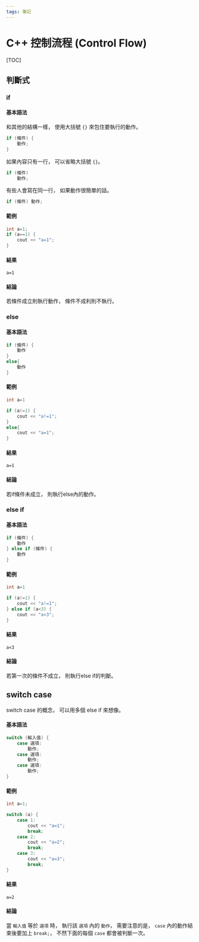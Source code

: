```yaml
---
tags: 筆記
---
```


# C++ 控制流程 (Control Flow)

[TOC]

## 判斷式

### if

#### 基本語法

和其他的結構一樣，
使用大括號 `{}` 來包住要執行的動作。

```cpp
if (條件) {
    動作;
}
```

如果內容只有一行，
可以省略大括號 `{}`。

```cpp
if (條件)
    動作;
```

有些人會寫在同一行，
如果動作很簡單的話。

```cpp
if (條件) 動作;
```

#### 範例

```cpp
int a=1;
if (a==1) {
    cout << "a=1";
}
```

#### 結果

```
a=1
```

#### 結論

若條件成立則執行動作，
條件不成利則不執行。

### else

#### 基本語法

```cpp
if (條件) {
    動作
}
else{
    動作
}
```

#### 範例

```cpp
int a=1

if (a!=1) {
    cout << "a!=1";
}
else{
    cout << "a=1";
}
```

#### 結果

```
a=1
```

#### 結論

若if條件未成立，
則執行else內的動作。

### else if

#### 基本語法

```cpp
if (條件) {
    動作
} else if (條件) {
    動作
}
```

#### 範例

```cpp
int a=1

if (a!=1) {
    cout << "a!=1";
} else if (a<3) {
    cout << "a<3";
}
```

#### 結果

```
a<3
```

#### 結論

若第一次的條件不成立，
則執行else if的判斷。

## switch case

switch case 的概念，
可以用多個 else if 來想像。

#### 基本語法

```cpp
switch (輸入值) {
    case 選項:
        動作;
    case 選項:
        動作;
    case 選項:
        動作;
}
```

#### 範例

```cpp
int a=1;

switch (a) {
    case 1:
        cout << "a=1";
        break;
    case 2:
        cout << "a=2";
        break;
    case 3:
        cout << "a=3";
        break;
}
```

#### 結果

```
a=2
```

#### 結論

當 `輸入值` 等於 `選項` 時，
執行該 `選項` 內的 `動作`，
需要注意的是，
`case` 內的動作結束後要加上 `break;`，
不然下面的每個 `case` 都會被判斷一次。